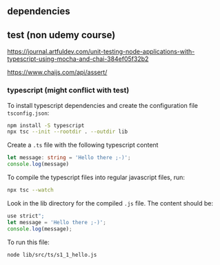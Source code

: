 

## dependencies

## test (non udemy course) 
https://journal.artfuldev.com/unit-testing-node-applications-with-typescript-using-mocha-and-chai-384ef05f32b2

https://www.chaijs.com/api/assert/

### typescript (might conflict with test)

To install typescript dependencies and create 
the configuration file `tsconfig.json`:

```bash
npm install -S typescript
npx tsc --init --rootdir . --outdir lib
```

Create a `.ts` file with the following typescript content

```typescript
let message: string = 'Hello there ;-)';
console.log(message)
```

To compile the typescript files into regular javascript files,
run:
```bash
npx tsc --watch
```

Look in the lib directory for the compiled `.js` file. The
content should be:

```javascript
use strict";
let message = 'Hello there ;-)';
console.log(message);
```

To run this file:
```bash
node lib/src/ts/s1_1_hello.js 
```
